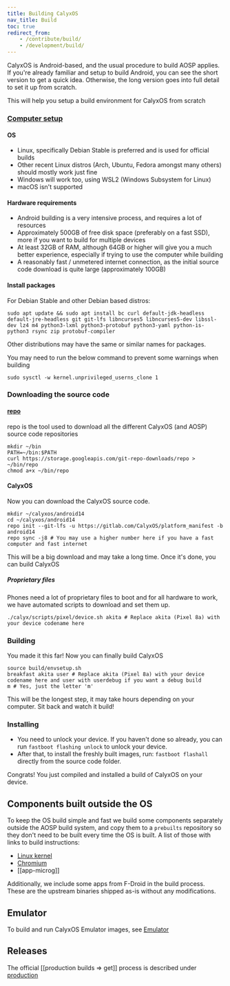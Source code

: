 ```yaml
---
title: Building CalyxOS
nav_title: Build
toc: true
redirect_from:
    - /contribute/build/
    - /development/build/
---
```


CalyxOS is Android-based, and the usual procedure to build AOSP applies. If you're already familiar and setup to build Android, you can see the short version to get a quick idea. Otherwise, the long version goes into full detail to set it up from scratch.

This will help you setup a build environment for CalyxOS from scratch

### [Computer setup](https://source.android.com/setup/build/initializing)

#### OS
* Linux, specifically Debian Stable is preferred and is used for official builds
* Other recent Linux distros (Arch, Ubuntu, Fedora amongst many others) should mostly work just fine
* Windows will work too, using WSL2 (Windows Subsystem for Linux)
* macOS isn't supported

#### Hardware requirements
* Android building is a very intensive process, and requires a lot of resources
* Approximately 500GB of free disk space (preferably on a fast SSD), more if you want to build for multiple devices
* At least 32GB of RAM, although 64GB or higher will give you a much better experience, especially if trying to use the computer while building
* A reasonably fast / unmetered internet connection, as the initial source code download is quite large (approximately 100GB)

#### Install packages

For Debian Stable and other Debian based distros:

```shell
sudo apt update && sudo apt install bc curl default-jdk-headless default-jre-headless git git-lfs libncurses5 libncurses5-dev libssl-dev lz4 m4 python3-lxml python3-protobuf python3-yaml python-is-python3 rsync zip protobuf-compiler
```

Other distributions may have the same or similar names for packages.

You may need to run the below command to prevent some warnings when building

```shell
sudo sysctl -w kernel.unprivileged_userns_clone 1
```

### Downloading the source code

#### [repo](https://source.android.com/setup/develop#installing-repo)
repo is the tool used to download all the different CalyxOS (and AOSP) source code repositories

```shell
mkdir ~/bin
PATH=~/bin:$PATH
curl https://storage.googleapis.com/git-repo-downloads/repo > ~/bin/repo
chmod a+x ~/bin/repo
```

#### CalyxOS
Now you can download the CalyxOS source code.

```shell
mkdir ~/calyxos/android14
cd ~/calyxos/android14
repo init --git-lfs -u https://gitlab.com/CalyxOS/platform_manifest -b android14
repo sync -j8 # You may use a higher number here if you have a fast computer and fast internet
```

This will be a big download and may take a long time. Once it's done, you can build CalyxOS

##### Proprietary files
Phones need a lot of proprietary files to boot and for all hardware to work, we have automated scripts to download and set them up.

```shell
./calyx/scripts/pixel/device.sh akita # Replace akita (Pixel 8a) with your device codename here
```

### Building
You made it this far! Now you can finally build CalyxOS

```shell
source build/envsetup.sh
breakfast akita user # Replace akita (Pixel 8a) with your device codename here and user with userdebug if you want a debug build
m # Yes, just the letter 'm'
```

This will be the longest step, it may take hours depending on your computer. Sit back and watch it build!

### Installing
* You need to unlock your device. If you haven't done so already, you can run `fastboot flashing unlock` to unlock your device.
* After that, to install the freshly built images, run: `fastboot flashall` directly from the source code folder.

Congrats! You just compiled and installed a build of CalyxOS on your device.

## Components built outside the OS
To keep the OS build simple and fast we build some components separately outside the AOSP build system, and copy them to a `prebuilts` repository so they don't need to be built every time the OS is built. A list of those with links to build instructions:

* [Linux kernel](kernel)
* [Chromium](chromium)
* [[app-microg]]

Additionally, we include some apps from F-Droid in the build process. These are the upstream binaries shipped as-is without any modifications.

## Emulator
To build and run CalyxOS Emulator images, see [Emulator](emulator)

## Releases

The official [[production builds => get]] process is described under [production](production)
